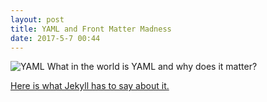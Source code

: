 ```yaml
---
layout: post
title: YAML and Front Matter Madness
date: 2017-5-7 00:44
---
```

![YAML](blob:http://imgur.com/4108e37d-382f-4f1a-a585-43636f6c5fbf)
What in the world is YAML and why does it matter?

[Here is what Jekyll has to say about it.](https://jekyllrb.com/docs/frontmatter/)
